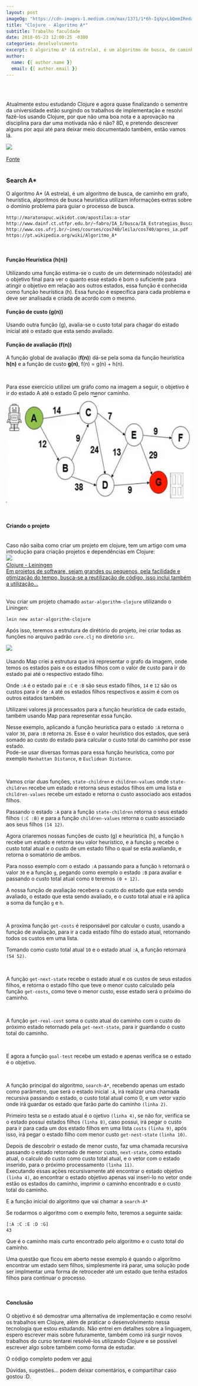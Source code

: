 ```yaml
---
layout: post
imageOg: "https://cdn-images-1.medium.com/max/1371/1*6h-IqXpvLbQemIRedaCrMg.png"
title: "Clojure - Algoritmo A*"
subtitle: Trabalho faculdade
date: 2018-05-23 12:00:25 -0300
categories: deselvolvimento
excerpt: O algoritmo A* (A estrela), é um algoritmo de busca, de caminho em grafo, heurística, algoritmos de busca heurística utilizam informações extras sobre o domínio problema...
author:
  name: {{ author.name }}
  email: {{ author.email }}
---
```


<br>
<br>

Atualmente estou estudando Clojure e agora quase finalizando o sementre
da universidade estão surgindo os trabalhos de implementação e resolvi
fazê-los usando Clojure, por que não uma boa nota e a aprovação na
disciplina para dar uma motivada não é não? 8D, e pretendo descrever alguns
por aqui até para deixar meio documentado também, então vamos lá.


![](https://cdn-images-1.medium.com/max/1371/1*6h-IqXpvLbQemIRedaCrMg.png)
<div class="img-legend"><a href="https://cdn-images-1.medium.com/max/1371/1*6h-IqXpvLbQemIRedaCrMg.png">Fonte</a></div>

<br>

### Search A*

O algoritmo A* (A estrela), é um algoritmo de busca, de caminho em
grafo, heurística, algoritmos de busca heurística utilizam informações
extras sobre o domínio problema para guiar o processo de busca.  
```
http://maratonapuc.wikidot.com/apostilas:a-star
http://www.dainf.ct.utfpr.edu.br/~fabro/IA_I/busca/IA_Estrategias_Busca_Inf.pdf
http://www.cos.ufrj.br/~ines/courses/cos740/leila/cos740/apres_ia.pdf
https://pt.wikipedia.org/wiki/Algoritmo_A*
```
<br>

#### Função Heurística (__h(n)__)
Utilizando uma função estima-se o custo de um determinado
nó(estado) até o objetivo final para ver o quanto esse estado é bom o
suficiente para atingir o objetivo em relação aos outros estados, essa
função é conhecida como função heurística (h). Essa função é específica
para cada problema e deve ser analisada e criada de acordo com o mesmo.  

#### Função de custo (__g(n)__)
Usando outra função (g), avalia-se o custo total para chagar do estado inicial
até o estado que esta sendo avaliado.

#### Função de avaliação (__f(n)__)
A função global de avaliação (__f(n)__) dá-se pela soma da função
heurística __h(n)__ e a função de custo __g(n)__, f(n) = g(n) + h(n).

<br>

Para esse exercício utilizei um grafo como na imagem a seguir, o objetivo
é ir do estado A até o estado G pelo menor caminho.  
![](https://raw.githubusercontent.com/Jciel/astar-algorithm-clojure/master/img/digrafo.png)

<br>

#### __Criando o projeto__  

<br>
Caso não saiba como criar um projeto em clojure, tem um artigo com uma
introdução para criação projetos e dependências em Clojure:
<div id="ref-post">
    <a href="{% post_url 2018-05-22-Clojure -Leiningen %}">
        <img src="https://cdn-images-1.medium.com/max/1371/1*6h-IqXpvLbQemIRedaCrMg.png">
        <div id="link-title">
            Clojure - Leiningen
        </div>
        <div id="link-description">
            Em projetos de software, sejam grandes ou pequenos, pela
            facilidade e otimização do tempo, busca-se a reutilização de
            código, isso inclui também a utilização...
        </div>
    </a>
</div>

<br>

Vou criar um projeto chamado ``astar-algorithm-clojure`` utilizando o
Liningen:

```
lein new astar-algorithm-clojure
```

Após isso, teremos a estrutura de dirétório do projeto, irei criar todas
as funções no arquivo padrão ``core.clj`` no diretório ``src``.  

<div class="img-container">
	<img src="https://image.ibb.co/coLk38/astarclojure.png">
</div>

<br>
Usando Map criei a estrutura que irá representar o grafo da
imagem, onde temos os estados pais e os estados filhos com o valor de
custo para ir do estado pai até o respectivo estado filho.
<script src="https://gist.github.com/Jciel/9790a788abc9039a1a80297dd925d9c9.js"></script>

Onde ``:A`` é o estado pai e ``:C`` e ``:B`` são seus estado filhos,
``14`` e ``12`` são os custos para ir de ``:A`` até os estados filhos
respectivos e assim é com os outros estados também.  


Utilizarei valores já processados para a função heurística de cada estado,
também usando Map para representar essa função.
<script src="https://gist.github.com/Jciel/d1cb81a47c9f89941c9da24a00ff4cb2.js"></script>

Nesse exemplo, aplicando a função heurística para o estado ``:A`` retorna
o valor ``30``, para ``:B`` retorna ``26``. Esse é o valor heurístico
dos estados, que será somado ao custo do estado para calcular o custo
total do caminho por esse estado.  
Pode-se usar diversas formas para essa
função heurística, como por exemplo ``Manhattan Distance``, e
``Euclidean Distance``.

<br>

Vamos criar duas funções, ``state-children`` e ``children-values`` onde
``state-children`` recebe um estado e retorna seus estados filhos em uma lista
e ``children-values`` recebe um estado e retorna o custo associado aos
estados filhos.
<script src="https://gist.github.com/Jciel/130a4972062245727d00f3bd207d93a6.js"></script>

Passando o estado ``:A`` para a função ``state-children`` retorna o seus
estado filhos ``(:C :B)`` e para a função ``children-values`` retorna o
custo associado aos seus filhos ``(14 12)``.

Agora criaremos nossas funções de custo (g) e heurística (h), a função
``h`` recebe um estado e retorna seu valor heurístico, e a função ``g``
recebe o custo total atual e o custo de um estado filho o qual se esta
avaliando, e retorna o somatório de ambos.
<script src="https://gist.github.com/Jciel/b94fcda1ed632655bf6be10de3fcc2d5.js"></script>

Para nosso exemplo com o estado ``:A`` passando para a função ``h``
retornará o valor ``30`` e a função ``g``, pegando como exemplo o estado
``:B`` para avaliar e passando o custo total atual como ``0`` teremos
``(0 + 12)``.

A nossa função de avaliação recebera o custo do estado que esta sendo
avaliado, o estado que esta sendo avaliado, e o custo total atual e irá
aplica a soma da função ``g`` e ``h``.
<script src="https://gist.github.com/Jciel/38c950b986d14ff616944b20be8db2f5.js"></script>

<br>

A proxíma função ``get-costs`` é responsável por calcular o custo, usando
a função de avaliação, para ir a cada estado filho do estado atual,
retornando todos os custos em uma lista.
<script src="https://gist.github.com/Jciel/de88be21b7b9134af187623cbff53ff8.js"></script>
Tomando como custo total atual ``10`` e o estado atual ``:A``, a função
retornará ``(54 52)``.

<br>

A função ``get-next-state`` recebe o estado atual e os custos de seus
estados filhos, e retorna o estado filho que teve o menor custo calculado 
pela função ``get-costs``, como teve o menor custo, esse estado será o
próximo do caminho.
<script src="https://gist.github.com/Jciel/062a662968363de56852826fc94ba1f3.js"></script>

<br>

A função ``get-real-cost`` soma o custo atual do caminho com o custo do
próximo estado retornado pela ``get-next-state``, para ir guardando o custo
total do caminho.
<script src="https://gist.github.com/Jciel/f441275f86220f0974dd8bb596e08997.js"></script>

<br>

E agora a função ``goal-test`` recebe um estado e apenas verifica se o
estado é o objetivo.
<script src="https://gist.github.com/Jciel/8f6f736b2dd638fea874fb4398d9c5cd.js"></script>

<br>

A função principal do algoritmo, ``search-A*``, recebendo apenas um estado
como parâmetro, que será o estado inicial ``:A``, irá realizar uma
chamada recursiva passando o estado, o custo total atual como 0, e um
vetor vazio onde irá guardar os estado que farão parte do caminho ``(linha 2)``.

<script src="https://gist.github.com/Jciel/63c6f00a9d140054dddaf589ff9c96ea.js"></script>

Primeiro testa se o estado atual é o ojetivo ``(linha 4)``, se não for,
verifica se o estado possui estados filhos ``(linha 8)``, caso possui,
irá pegar o custo para ir para cada um dos estado filhos em uma lista
``costs`` ``(linha 9)``, após isso, irá pegar o estado filho com menor
custo ``get-nest-state`` ``(linha 10)``.

Depois de descobrir o estado de menor custo, faz uma chamada recursiva
passando o estado retornado de menor custo, ``next-state``, como estado
atual, o calculo do custo como custo total atual, e o vetor com o estado
inserido, para o próximo processamento ``(linha 11)``.  
Executando essas ações recursivamente até encontrar o estado objetivo
``(linha 4)``, ao encontrar o estado objetivo apenas vai inseri-lo no
vetor onde estão os estados do caminho, imprimir o caminho encontrado e
o custo total do caminho.

E a função inicial do algoritmo que vai chamar a ``search-A*``
<script src="https://gist.github.com/Jciel/4a60270cdbbcd777a8e913f03d829215.js"></script>

Se rodarmos o algoritmo com o exemplo feito, teremos a seguinte saida:
```
[:A :C :E :D :G]
43
```
Que é o caminho mais curto encontrado pelo algoritmo e o custo total do
caminho.  

Uma questão que ficou em aberto nesse exemplo é quando o algoritmo
encontrar um estado sem filhos, simplesmente irá parar, uma solução
pode ser implmentar uma forma de retroceder até um estado que tenha
estados filhos para continuar o processo.

<br>

#### __Conclusão__

O objetivo é só demostrar uma alternativa de implementação e como resolvi
os trabalhos em Clojure, além de praticar o desenvolvimento nessa
tecnologia que estou estudando.
Não entrei em detalhes sobre a linguagem, espero escrever mais sobre
futuramente, também como irá surgir novos trabalhos do curso tentarei
resolvê-los utilizando Clojure e se possível escrever algo sobre também
como forma de estudar.  

O código completo podem ver [aqui](https://github.com/Jciel/astar-algorithm-clojure)

Dúvidas, sugestões… podem deixar comentários, e compartilhar caso gostou :D.

